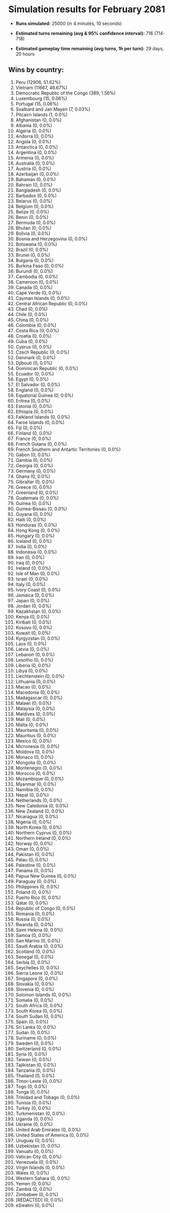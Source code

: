 # Simulation results for February 2081

* **Runs simulated:** 25000 (in 4 minutes, 10 seconds)

* **Estimated turns remaining (avg & 95% confidence interval):** 716 (714-718)

* **Estimated gameplay time remaining (avg turns, 1h per turn):** 29 days, 20 hours

## Wins by country:
1. Peru (12906, 51.62%)
2. Vietnam (11667, 46.67%)
3. Democratic Republic of the Congo (389, 1.56%)
4. Luxembourg (15, 0.06%)
5. Portugal (15, 0.06%)
6. Svalbard and Jan Mayen (7, 0.03%)
7. Pitcairn Islands (1, 0.0%)
8. Afghanistan (0, 0.0%)
9. Albania (0, 0.0%)
10. Algeria (0, 0.0%)
11. Andorra (0, 0.0%)
12. Angola (0, 0.0%)
13. Antarctica (0, 0.0%)
14. Argentina (0, 0.0%)
15. Armenia (0, 0.0%)
16. Australia (0, 0.0%)
17. Austria (0, 0.0%)
18. Azerbaijan (0, 0.0%)
19. Bahamas (0, 0.0%)
20. Bahrain (0, 0.0%)
21. Bangladesh (0, 0.0%)
22. Barbados (0, 0.0%)
23. Belarus (0, 0.0%)
24. Belgium (0, 0.0%)
25. Belize (0, 0.0%)
26. Benin (0, 0.0%)
27. Bermuda (0, 0.0%)
28. Bhutan (0, 0.0%)
29. Bolivia (0, 0.0%)
30. Bosnia and Herzegovina (0, 0.0%)
31. Botswana (0, 0.0%)
32. Brazil (0, 0.0%)
33. Brunei (0, 0.0%)
34. Bulgaria (0, 0.0%)
35. Burkina Faso (0, 0.0%)
36. Burundi (0, 0.0%)
37. Cambodia (0, 0.0%)
38. Cameroon (0, 0.0%)
39. Canada (0, 0.0%)
40. Cape Verde (0, 0.0%)
41. Cayman Islands (0, 0.0%)
42. Central African Republic (0, 0.0%)
43. Chad (0, 0.0%)
44. Chile (0, 0.0%)
45. China (0, 0.0%)
46. Colombia (0, 0.0%)
47. Costa Rica (0, 0.0%)
48. Croatia (0, 0.0%)
49. Cuba (0, 0.0%)
50. Cyprus (0, 0.0%)
51. Czech Republic (0, 0.0%)
52. Denmark (0, 0.0%)
53. Djibouti (0, 0.0%)
54. Dominican Republic (0, 0.0%)
55. Ecuador (0, 0.0%)
56. Egypt (0, 0.0%)
57. El Salvador (0, 0.0%)
58. England (0, 0.0%)
59. Equatorial Guinea (0, 0.0%)
60. Eritrea (0, 0.0%)
61. Estonia (0, 0.0%)
62. Ethiopia (0, 0.0%)
63. Falkland Islands (0, 0.0%)
64. Faroe Islands (0, 0.0%)
65. Fiji (0, 0.0%)
66. Finland (0, 0.0%)
67. France (0, 0.0%)
68. French Guiana (0, 0.0%)
69. French Southern and Antartic Territories (0, 0.0%)
70. Gabon (0, 0.0%)
71. Gambia (0, 0.0%)
72. Georgia (0, 0.0%)
73. Germany (0, 0.0%)
74. Ghana (0, 0.0%)
75. Gibraltar (0, 0.0%)
76. Greece (0, 0.0%)
77. Greenland (0, 0.0%)
78. Guatemala (0, 0.0%)
79. Guinea (0, 0.0%)
80. Guinea-Bissau (0, 0.0%)
81. Guyana (0, 0.0%)
82. Haiti (0, 0.0%)
83. Honduras (0, 0.0%)
84. Hong Kong (0, 0.0%)
85. Hungary (0, 0.0%)
86. Iceland (0, 0.0%)
87. India (0, 0.0%)
88. Indonesia (0, 0.0%)
89. Iran (0, 0.0%)
90. Iraq (0, 0.0%)
91. Ireland (0, 0.0%)
92. Isle of Man (0, 0.0%)
93. Israel (0, 0.0%)
94. Italy (0, 0.0%)
95. Ivory Coast (0, 0.0%)
96. Jamaica (0, 0.0%)
97. Japan (0, 0.0%)
98. Jordan (0, 0.0%)
99. Kazakhstan (0, 0.0%)
100. Kenya (0, 0.0%)
101. Kiribati (0, 0.0%)
102. Kosovo (0, 0.0%)
103. Kuwait (0, 0.0%)
104. Kyrgyzstan (0, 0.0%)
105. Laos (0, 0.0%)
106. Latvia (0, 0.0%)
107. Lebanon (0, 0.0%)
108. Lesotho (0, 0.0%)
109. Liberia (0, 0.0%)
110. Libya (0, 0.0%)
111. Liechtenstein (0, 0.0%)
112. Lithuania (0, 0.0%)
113. Macao (0, 0.0%)
114. Macedonia (0, 0.0%)
115. Madagascar (0, 0.0%)
116. Malawi (0, 0.0%)
117. Malaysia (0, 0.0%)
118. Maldives (0, 0.0%)
119. Mali (0, 0.0%)
120. Malta (0, 0.0%)
121. Mauritania (0, 0.0%)
122. Mauritius (0, 0.0%)
123. Mexico (0, 0.0%)
124. Micronesia (0, 0.0%)
125. Moldova (0, 0.0%)
126. Monaco (0, 0.0%)
127. Mongolia (0, 0.0%)
128. Montenegro (0, 0.0%)
129. Morocco (0, 0.0%)
130. Mozambique (0, 0.0%)
131. Myanmar (0, 0.0%)
132. Namibia (0, 0.0%)
133. Nepal (0, 0.0%)
134. Netherlands (0, 0.0%)
135. New Caledonia (0, 0.0%)
136. New Zealand (0, 0.0%)
137. Nicaragua (0, 0.0%)
138. Nigeria (0, 0.0%)
139. North Korea (0, 0.0%)
140. Northern Cyprus (0, 0.0%)
141. Northern Ireland (0, 0.0%)
142. Norway (0, 0.0%)
143. Oman (0, 0.0%)
144. Pakistan (0, 0.0%)
145. Palau (0, 0.0%)
146. Palestine (0, 0.0%)
147. Panama (0, 0.0%)
148. Papua New Guinea (0, 0.0%)
149. Paraguay (0, 0.0%)
150. Philippines (0, 0.0%)
151. Poland (0, 0.0%)
152. Puerto Rico (0, 0.0%)
153. Qatar (0, 0.0%)
154. Republic of Congo (0, 0.0%)
155. Romania (0, 0.0%)
156. Russia (0, 0.0%)
157. Rwanda (0, 0.0%)
158. Saint Helena (0, 0.0%)
159. Samoa (0, 0.0%)
160. San Marino (0, 0.0%)
161. Saudi Arabia (0, 0.0%)
162. Scotland (0, 0.0%)
163. Senegal (0, 0.0%)
164. Serbia (0, 0.0%)
165. Seychelles (0, 0.0%)
166. Sierra Leone (0, 0.0%)
167. Singapore (0, 0.0%)
168. Slovakia (0, 0.0%)
169. Slovenia (0, 0.0%)
170. Solomon Islands (0, 0.0%)
171. Somalia (0, 0.0%)
172. South Africa (0, 0.0%)
173. South Korea (0, 0.0%)
174. South Sudan (0, 0.0%)
175. Spain (0, 0.0%)
176. Sri Lanka (0, 0.0%)
177. Sudan (0, 0.0%)
178. Suriname (0, 0.0%)
179. Sweden (0, 0.0%)
180. Switzerland (0, 0.0%)
181. Syria (0, 0.0%)
182. Taiwan (0, 0.0%)
183. Tajikistan (0, 0.0%)
184. Tanzania (0, 0.0%)
185. Thailand (0, 0.0%)
186. Timor-Leste (0, 0.0%)
187. Togo (0, 0.0%)
188. Tonga (0, 0.0%)
189. Trinidad and Tobago (0, 0.0%)
190. Tunisia (0, 0.0%)
191. Turkey (0, 0.0%)
192. Turkmenistan (0, 0.0%)
193. Uganda (0, 0.0%)
194. Ukraine (0, 0.0%)
195. United Arab Emirates (0, 0.0%)
196. United States of America (0, 0.0%)
197. Uruguay (0, 0.0%)
198. Uzbekistan (0, 0.0%)
199. Vanuatu (0, 0.0%)
200. Vatican City (0, 0.0%)
201. Venezuela (0, 0.0%)
202. Virgin Islands (0, 0.0%)
203. Wales (0, 0.0%)
204. Western Sahara (0, 0.0%)
205. Yemen (0, 0.0%)
206. Zambia (0, 0.0%)
207. Zimbabwe (0, 0.0%)
208. [REDACTED] (0, 0.0%)
209. eSwatini (0, 0.0%)
